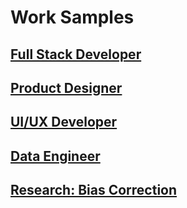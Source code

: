 # Work Samples

## [Full Stack Developer](full-stack-developer.md)

## [Product Designer](product-designer.md)

## [UI/UX Developer](UI-UX-Developer.md)

## [Data Engineer](Data-Engineer.md)

## [Research: Bias Correction](Research-Bias-Correction.md)
